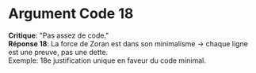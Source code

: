# Argument Code 18
**Critique**: "Pas assez de code."  
**Réponse 18**: La force de Zoran est dans son minimalisme → chaque ligne est une preuve, pas une dette.  
Exemple: 18e justification unique en faveur du code minimal.
